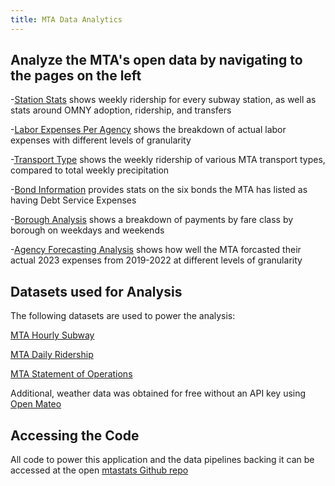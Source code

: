 ```yaml
---
title: MTA Data Analytics
---
```


## Analyze the MTA's open data by navigating to the pages on the left

-[Station Stats](/station_stats) shows weekly ridership for every subway station, as well as stats around OMNY adoption, ridership, and transfers

-[Labor Expenses Per Agency](/agency_labor_breakdown) shows the breakdown of actual labor expenses with different levels of granularity

-[Transport Type](/analysis_by_transport_type) shows the weekly ridership of various MTA transport types, compared to total weekly precipitation

-[Bond Information](/bond_info) provides stats on the six bonds the MTA has listed as having Debt Service Expenses

-[Borough Analysis](/borough_analysis) shows a breakdown of payments by fare class by borough on weekdays and weekends

-[Agency Forecasting Analysis](/forecast_accuracy) shows how well the MTA forcasted their actual 2023 expenses from 2019-2022 at different levels of granularity 

## Datasets used for Analysis

The following datasets are used to power the analysis:

[MTA Hourly Subway ](https://data.ny.gov/Transportation/MTA-Subway-Hourly-Ridership-Beginning-February-202/wujg-7c2s/about_data)

[MTA Daily Ridership ](https://data.ny.gov/Transportation/MTA-Daily-Ridership-Data-Beginning-2020/vxuj-8kew/about_data)

[MTA Statement of Operations](https://data.ny.gov/Transportation/MTA-Statement-of-Operations-Beginning-2019/yg77-3tkj/about_data)

Additional, weather data was obtained for free without an API key using [Open Mateo](https://open-meteo.com/)


## Accessing the Code

All code to power this application and the data pipelines backing it can be accessed at the open [mtastats Github repo](https://github.com/ChristianCasazza/mtadata)
